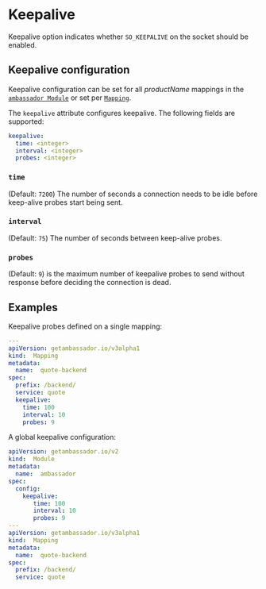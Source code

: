 # Keepalive

Keepalive option indicates whether `SO_KEEPALIVE` on the socket should be enabled.

## Keepalive configuration

Keepalive configuration can be set for all $productName$ mappings in the [`ambassador Module`](../../running/ambassador) or set per [`Mapping`](../mappings#configuring-Mappings).

The `keepalive` attribute configures keepalive. The following fields are supported:

```yaml
keepalive:
  time: <integer>
  interval: <integer>
  probes: <integer>
```

### `time`

(Default: `7200`) The number of seconds a connection needs to be idle before keep-alive probes start being sent.

### `interval`

(Default: `75`) The number of seconds between keep-alive probes.

### `probes`

(Default: `9`) is the maximum number of keepalive probes to send without response before deciding the connection is dead.

## Examples

Keepalive probes defined on a single mapping:

```yaml
---
apiVersion: getambassador.io/v3alpha1
kind:  Mapping
metadata:
  name:  quote-backend
spec:
  prefix: /backend/
  service: quote
  keepalive:
    time: 100
    interval: 10
    probes: 9
```

A global keepalive configuration:

```yaml
apiVersion: getambassador.io/v2
kind:  Module
metadata:
  name:  ambassador
spec:
  config:
    keepalive:
       time: 100
       interval: 10
       probes: 9
---
apiVersion: getambassador.io/v3alpha1
kind:  Mapping
metadata:
  name:  quote-backend
spec:
  prefix: /backend/
  service: quote
```
